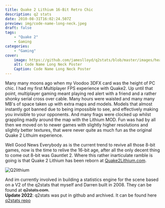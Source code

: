 ```yaml
---
title: Quake 2 Lithium 16-Bit Retro Chic
description: q2 stats
date: 2010-08-31T16:02:24.507Z
preview: img/code-name-long-neck.jpeg
draft: false
tags:
    - "Quake 2"
    - Gaming
categories:
    - "Gaming"
cover:
    image: https://github.com/jameslloyd/q2stats/blob/master/images/header.png?raw=true
    alt: Code Name Long Neck Poster
    Caption: Code Name Long Neck Poster
---
```


Many many moons ago when my Voodoo 3DFX card was the height of PC chic. I had my first Multiplayer FPS experience with Quake2.  Up until that point, multiplayer gaming meant playing red alert with a friend and a rather shonky serial cross over cable.  Many hours were waisted and many many MB's of space taken up with extra maps and models.  Models that almost instantly got banned due to being impossible to see, and effectively making you invisible to your opponents.  And many frags were clocked up whilst grappling madly around the map with the Lithium MOD. Fun was had by all then we moved on to newer games with slightly higher resolutions and slightly better textures, that were never quite as much fun as the original Quake 2 Lithuim experience.

Well <Farnsworth>Good News Everybody</Farnsworth> as is the current trend to revive all those 8-bit games, now is the time to relive the 16-bit age, after all the only decent thing to come out 8-bit was Gauntlet 2. Where this rather inarticulate ramble is going is that Quake 2 Lithium has been reborn at [Quake2Lithium.com](http://Quake2Lithium.com).

![Q2lithium](/img/q2lithium.jpg)

And im currently involved in building a statistics engine for the scene based on a V2 of the q2stats that myself and Darren built in 2008. They can be found at ~~q2stats.com~~.  
**Update 2022**: q2stats was put in github and archived.  It can be found here [q2stats repo]() 